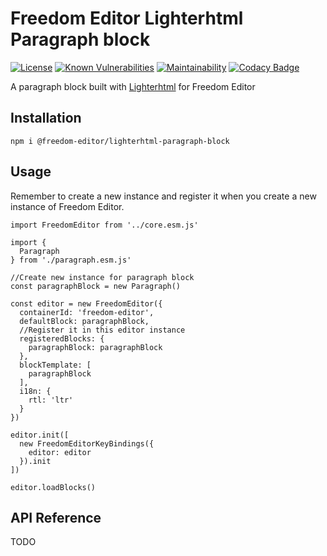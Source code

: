 # Freedom Editor Lighterhtml Paragraph block

[![License](https://img.shields.io/badge/license-MIT-blue)](https://img.shields.io/github/license/winston0410/freedom-editor) [![Known Vulnerabilities](https://snyk.io/test/github/winston0410/freedom-editor-lighterhtml-paragraph-block/badge.svg?targetFile=package.json)](https://snyk.io/test/github/winston0410/freedom-editor-lighterhtml-paragraph-block?targetFile=package.json) [![Maintainability](https://api.codeclimate.com/v1/badges/f74e08b360f3796017b7/maintainability)](https://codeclimate.com/github/winston0410/freedom-editor-lighterhtml-paragraph-block/maintainability) [![Codacy Badge](https://app.codacy.com/project/badge/Grade/504ad0b45a2347c89bae8ec7251fad8c)](https://www.codacy.com/manual/winston0410/freedom-editor-lighterhtml-paragraph-block?utm_source=github.com&utm_medium=referral&utm_content=winston0410/freedom-editor-lighterhtml-paragraph-block&utm_campaign=Badge_Grade)

A paragraph block built with [Lighterhtml](https://github.com/WebReflection/lighterhtml) for Freedom Editor

## Installation

```
npm i @freedom-editor/lighterhtml-paragraph-block
```

## Usage

Remember to create a new instance and register it when you create a new instance of Freedom Editor.

```
import FreedomEditor from '../core.esm.js'

import {
  Paragraph
} from './paragraph.esm.js'

//Create new instance for paragraph block
const paragraphBlock = new Paragraph()

const editor = new FreedomEditor({
  containerId: 'freedom-editor',
  defaultBlock: paragraphBlock,
  //Register it in this editor instance
  registeredBlocks: {
    paragraphBlock: paragraphBlock
  },
  blockTemplate: [
    paragraphBlock
  ],
  i18n: {
    rtl: 'ltr'
  }
})

editor.init([
  new FreedomEditorKeyBindings({
    editor: editor
  }).init
])

editor.loadBlocks()
```

## API Reference

TODO
